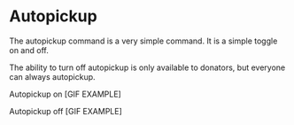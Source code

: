 # Autopickup
The autopickup command is a very simple command. It is a simple toggle on and off.

The ability to turn off autopickup is only available to donators, but everyone can always autopickup.

Autopickup on
[GIF EXAMPLE]

Autopickup off
[GIF EXAMPLE]
